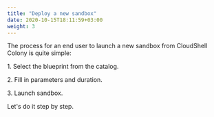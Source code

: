 ```yaml
---
title: "Deploy a new sandbox"
date: 2020-10-15T18:11:59+03:00
weight: 3
---
```

The process for an end user to launch a new sandbox from CloudShell Colony is quite simple:
 
1\. Select the blueprint from the catalog.

2\. Fill in parameters and duration.

3\. Launch sandbox.

Let's do it step by step.
